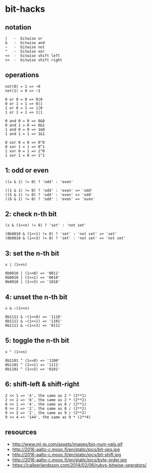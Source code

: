 # bit-hacks

## notation
```
|   -  bitwise or
&   -  bitwise and
~   -  bitwise not
^   -  bitwise xor
<<  -  bitwise shift left
>>  -  bitwise shift right
```

## operations
```
not(0) = 1 => ~0
not(1) = 0 => ~1

0 or 0 = 0 => 0|0
0 or 1 = 1 => 0|1
1 or 0 = 1 => 1|0
1 or 1 = 1 => 1|1

0 and 0 = 0 => 0&0
0 and 1 = 0 => 0&1
1 and 0 = 0 => 1&0
1 and 1 = 1 => 1&1

0 xor 0 = 0 => 0^0
0 xor 1 = 1 => 0^1
1 xor 0 = 1 => 1^0
1 xor 1 = 0 => 1^1
```

## 1: odd or even
```
((x & 1) != 0) ? 'odd' : 'even'
```
```
((1 & 1) != 0) ? 'odd' : 'even' => 'odd'
((5 & 1) != 0) ? 'odd' : 'even' => 'odd'
((8 & 1) != 0) ? 'odd' : 'even' => 'even'
```

## 2: check n-th bit
```
(x & (1<<n) != 0) ? 'set' : 'not set'
```
```
(0b0010 & (1<<1) != 0) ? 'set' : 'not set' => 'set'
(0b0010 & (1<<3) != 0) ? 'set' : 'not set' => 'not set'
```

## 3: set the n-th bit
```
x | (1<<n)
```
```
0b0010 | (1<<0) => '0011'
0b0010 | (1<<1) => '0010'
0b0010 | (1<<3) => '1010'
```

## 4: unset the n-th bit
```
x & ~(1<<n)
```
```
0b1111 & ~(1<<0) => '1110'
0b1111 & ~(1<<1) => '1101'
0b1111 & ~(1<<3) => '0111'
```

## 5: toggle the n-th bit
```
x ^ (1<<n)
```
```
0b1101 ^ (1<<0) => '1100'
0b1101 ^ (1<<1) => '1111'
0b1101 ^ (1<<3) => '0101'
```

## 6: shift-left & shift-right
```
2 << 1 => '4', the same as 2 * (2**1)
2 << 2 => '8', the same as 2 * (2**2)
8 >> 1 => '4', the same as 8 / (2**1)
8 >> 2 => '2', the same as 8 / (2**2)
9 >> 2 => '2', the same as 9 / (2**2)
9 << 4 => '144', the same as 9 * (2**4)
```

## resources
- http://www.ml-ip.com/assets/images/bin-num-vals.gif
- http://2016-aalto-c.mooc.fi/en/static/pics/bit-ops.jpg
- http://2016-aalto-c.mooc.fi/en/static/pics/bit-shift.jpg
- http://2016-aalto-c.mooc.fi/en/static/pics/byte-order.jpg
- https://calleerlandsson.com/2014/02/06/rubys-bitwise-operators/
